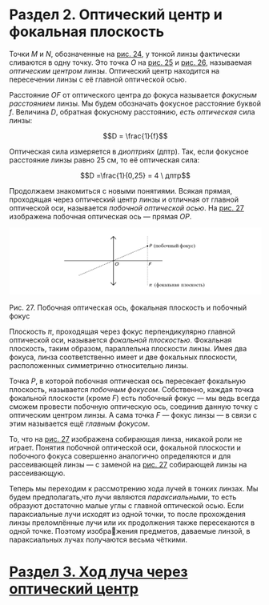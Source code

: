 # Раздел 2. Оптический центр и фокальная плоскость

Точки $M$ и $N$, обозначенные на [рис. 24](/image/Рисунок24.jpg), у тонкой линзы фактически сливаются в одну точку. Это точка $O$ на [рис. 25](/image/Рисунок25.jpg) и [рис. 26](/image/Рисунок26.jpg), называемая _оптическим центром_ линзы. Оптический центр находится на пересечении линзы с её главной оптической осью.

Расстояние $OF$ от оптического центра до фокуса называется _фокусным расстоянием_ линзы. Мы будем обозначать фокусное расстояние буквой $f$. Величина $D$, обратная фокусному расстоянию, _есть оптическая_ сила линзы:

$$D = \frac{1}{f}$$

Оптическая сила измеряется в _диоптриях_ (дптр). Так, если фокусное расстояние линзы равно 25 см, то её оптическая сила:

$$D =\frac{1}{0,25} = 4 \ дптр$$

Продолжаем знакомиться с новыми понятиями. Всякая прямая, проходящая через оптический центр линзы и отличная от главной оптической оси, называется _побочной оптической осью_. На [рис. 27](/image/Рисунок27.jpg) изображена побочная оптическая ось — прямая $OP$.

![Побочная оптическая ось, фокальная плоскость и побочный фокус](/image/Рисунок27.jpg)

Рис. 27. Побочная оптическая ось, фокальная плоскость и побочный фокус

Плоскость $\pi$, проходящая через фокус перпендикулярно главной оптической оси, называется _фокальной плоскостью_. Фокальная плоскость, таким образом, параллельна плоскости линзы. Имея два фокуса, линза соответственно имеет и две фокальных плоскости, расположенных симметрично относительно линзы.

Точка $P$, в которой побочная оптическая ось пересекает фокальную плоскость, называется _побочным фокусом_. Собственно, каждая точка фокальной плоскости (кроме $F$) есть побочный фокус — мы ведь всегда сможем провести побочную оптическую ось, соединив данную точку с оптическим центром линзы. А сама точка $F$ — фокус линзы — в связи с этим называется ещё _главным фокусом_.

То, что на [рис. 27](/image/Рисунок27.jpg)  изображена собирающая линза, никакой роли не играет. Понятия побочной оптической оси, фокальной плоскости и побочного фокуса совершенно аналогично определяются и для рассеивающей линзы — с заменой на [рис. 27](/image/Рисунок27.jpg) собирающей линзы на рассеивающую.

Теперь мы переходим к рассмотрению хода лучей в тонких линзах. Мы будем предполагать,что лучи являются _параксиальными_, то есть образуют достаточно малые углы с главной оптической осью. Если параксиальные лучи исходят из одной точки, то после прохождения линзы преломлённые лучи или их продолжения также пересекаются в одной точке. Поэтому изображения предметов, даваемые линзой, в параксиальных лучах получаются весьма чёткими.
# [Раздел 3. Ход луча через оптический центр](/Тонкие%20линзы.%20Ход%20лучей/Ход%20луча%20через%20оптический%20центр.md)
